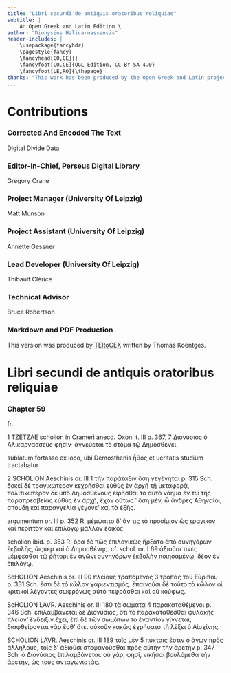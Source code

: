 ```yaml
---
title: "Libri secundi de antiquis oratoribus reliquiae"
subtitle: |
	An Open Greek and Latin Edition \ 
author: "Dionysius Halicarnassensis"
header-includes: | 
	\usepackage{fancyhdr}
	\pagestyle{fancy}
	\fancyhead[CO,CE]{}
	\fancyfoot[CO,CE]{OGL Edition, CC-BY-SA 4.0}
	\fancyfoot[LE,RO]{\thepage}
thanks: "This work has been produced by the Open Greek and Latin project through the help of volunteers. See contributions for details."
...
```


# Contributions


### Corrected And Encoded The Text

Digital Divide Data  
  
### Editor-In-Chief, Perseus Digital Library

Gregory Crane  
  
### Project Manager (University Of Leipzig)

Matt Munson  
  
### Project Assistant (University Of Leipzig)

Annette Gessner  
  
### Lead Developer (University Of Leipzig)

Thibault Clérice  
  
### Technical Advisor

Bruce Robertson  
  
### Markdown and PDF Production

This version was produced by [TEItoCEX](https://github.com/ThomasK81/TEItoCEX) written by Thomas Koentges.

# Libri secundi de antiquis oratoribus reliquiae

### Chapter 59

<pb n="253"/>

 <p>
  <title>DE DEMOSTHENE
   I</title></p>
<note type="marginal">fr.</note><p>1 TZETZAE scholion in Crameri anecd. Oxon. t. III
p. 367, 7 Διονύσιος ὁ Ἁλικαρνασσεὺς φησίν· ἁγνεύεται
τὸ στόμα τῷ Δημοσθένει.</p>
<p>sublatum fortasse ex loco, ubi Demosthenis ἦθος et ueritatis
studium tractabatur</p>

<p>
<title>DE AESCHINE
 II<gap reason="omitted"/></title></p>
<p>2 SCHOLION Aeschinis or. III 1 τὴν παράταξιν ὅση
γεγένηται p. 315 Sch. δοκεῖ δὲ τραγικώτερον κεχρῆσθαι
εὐθὺς ἐν ἀρχῇ τῇ μεταφορᾷ, πολιτικώτερον δὲ ὑπὸ
Δημοσθένους εἰρῆσθαι τὸ αὐτὸ νόημα ἐν τῷ τῆς παραπρεσβείας
εὐθὺς ἐν ἀρχῇ, ἔχον οὕτως ῾ ὅση μέν, ὦ ἂνδρες
Ἀθηναῖοι, σπουδὴ καὶ παραγγελία γέγονεʼ καὶ τὰ
ἑξῆς.</p>
<p>argumentum or. III p. 352 R. μέμψαιτο δʼ ἂν τις
τὸ προοίμιον ὡς τραγικὸν καὶ περιττὸν καὶ ἐπιλόγῳ
μᾶλλον ἐοικός.</p>
<p>scholion ibid. p. 353 R. ὅρα δὲ πῶς ἐπιλογικῶς ἤρξατο
ἀπὸ συνηγόρων ἐκβολῆς, ὥςπερ καὶ ὁ Δημοσθένης.

<pb n="254"/>
cf. schol. or. I 69 ἀξιοῦσι τινὲς μέμφεσθαι τῷ ῥήτορι
ἐν ἀγῶνι συνηγόρων ἐκβολὴν ποιησαμένῳ, δέον ἐν
ἐπιλόγῳ.</p>

<p>
<title>III<gap reason="omitted"/></title></p>
<p>ScHOLION Aeschinis or. III 90 πλείους τραπόμενος 3
τροπὰς τοῦ Εὐρίπου p. 331 Sch. ἔστι δὲ τὸ κῶλον
χαριεντισμός. ἐπαινοῦσι δὲ τοῦτο τὸ κῶλον οἱ κριτικοὶ
λέγοντες σωφρόνως αὐτὸ πεφράσθαι καὶ οὐ κούφως.</p>

<p>
<title>IV</title></p>
<p>ScHOLION LAVR. Aeschinis or. III 180 τὰ σώματα 4
παρακαταθέμενοι p. 346 Sch. ἐπιλαμβάνεται δὲ Διονύσιος,
ὅτι τὸ παρακαταθέσθαι φυλακῆς πλείονʼ ἔνδειξιν
ἔχει, ἐπὶ δὲ τῶν σωμάτων τὸ ἐναντίον γίγνεται,
διαφθείρονται γὰρ ἔσθʼ ὅτε. οὐκοῦν κακῶς ἐχρήσατο
τῇ λέξει ὁ Αἰσχίνης.</p>

<p>
<title>V</title></p>
<p>SCHOLION LAVR. Aeschinis or. III 189 τοῖς μὲν 5
πύκταις ἔστιν ὁ ἀγὼν πρὸς ἀλλήλους, τοῖς δʼ ἀξιοῦσι
στεφανοῦσθαι πρὸς αὐτὴν τὴν ἀρετήν p. 347 Sch. ὁ
Διονύσιος ἐπιλαμβάνεται. οὐ γάρ, φησί, νικῆσαι βουλόμεθα
τὴν ἀρετήν, ὡς τοὺς ἀνταγωνιστάς.</p>


